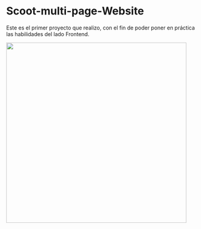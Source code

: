 # Scoot-multi-page-Website

Este es el primer proyecto que realizo, con el fin de poder poner en práctica las habilidades del lado Frontend. 

<img src="PrevisualizaciónRepositorio.gif" height="480px"/>